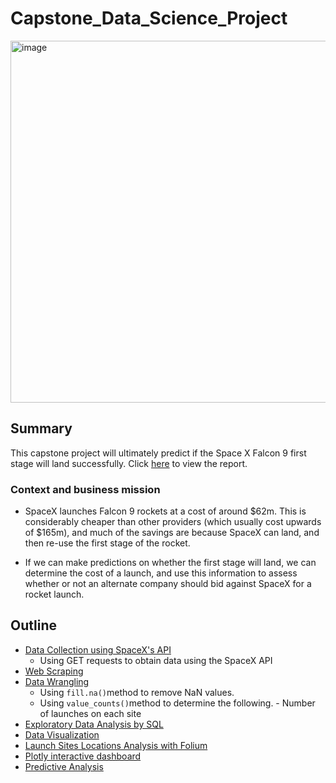 # Capstone_Data_Science_Project

<img width="579" alt="image" src="https://github.com/zeyadmageid/Capstone_Data_Science_Project/assets/52506246/7b486251-68e9-44bf-afef-8bfe029a6824">

## Summary
This capstone project will ultimately predict if the Space X Falcon 9 first stage will land successfully. Click [here](https://github.com/zeyadmageid/Capstone_Data_Science_Project/blob/main/report.pdf) to view the report.

### Context and business mission
-  SpaceX launches Falcon 9 rockets at a cost of around $62m. This is considerably cheaper than other providers (which usually cost upwards of $165m), and much of the savings are because SpaceX can land, and then re-use the first stage of the rocket.

-  If we can make predictions on whether the first stage will land, we can determine the cost of a launch, and use this information to assess whether or not an alternate company should bid against SpaceX for a rocket launch.

## Outline
-  [Data Collection using SpaceX's API](https://github.com/zeyadmageid/Capstone_Data_Science_Project/blob/main/Lab_1_(_Data_Collection_Api_)_checkpoint.ipynb)
    - Using GET requests to obtain data using the SpaceX API
-  [Web Scraping](https://github.com/zeyadmageid/Capstone_Data_Science_Project/blob/main/2_Space_X_Web_scraping_Falcon_9_and_Falcon_Heavy_Launches_Records_from_Wikipedia.ipynb)
-  [Data Wrangling](https://github.com/zeyadmageid/Capstone_Data_Science_Project/blob/main/3_Space_X_Data_Wrangling_spacex.ipynb)
    - Using `fill.na()`method to remove NaN values.
    - Using `value_counts()`method to determine the following.
          -    Number of launches on each site
-  [Exploratory Data Analysis by SQL](https://github.com/zeyadmageid/Capstone_Data_Science_Project/blob/main/4_Space_X_EDA_Using_SQL.ipynb)
-  [Data Visualization](https://github.com/zeyadmageid/Capstone_Data_Science_Project/blob/main/5_Space_X_EDA_DataViz_Using_Pandas_and_Matplotlib_SpaceX.ipynb)
-  [Launch Sites Locations Analysis with Folium](https://github.com/zeyadmageid/Capstone_Data_Science_Project/blob/main/6_Space_X_Launch_Sites_Locations_Analysis_with_Folium_Interactive_Visual_Analytics.ipy)
-  [Plotly interactive dashboard](https://github.com/zeyadmageid/Capstone_Data_Science_Project/blob/main/7.%20Build%20an%20Interactive%20Dashboard%20with%20Ploty%20Dash%20-%20spacex_dash_app.py)
-  [Predictive Analysis](https://github.com/zeyadmageid/Capstone_Data_Science_Project/blob/main/8_SpaceX_Machine_Learning_Prediction.ipynb) 
